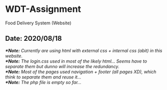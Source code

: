 # WDT-Assignment
Food Delivery System (Website)

<h2>Date: 2020/08/18</h2>
<i><b>*Note:</b> Currently are using html with external css + internal css (abit) in this website.</i>
<br>
<i><b>*Note:</b> The login.css used in most of the likely html... Seems have to separate them but dunno will increase the redundancy.</i>
<br>
<i><b>*Note:</b> Most of the pages used navigation + footer (all pages XD), which think to separate them and reuse it...</i>
<br>
<i><b>*Note:</b> The php file is empty so far...</i>
